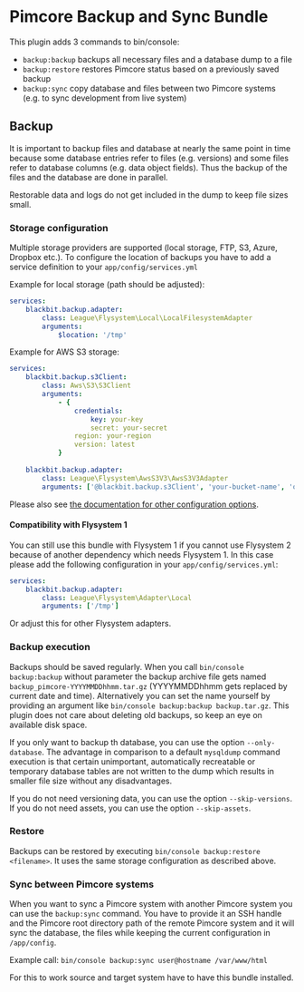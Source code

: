 # Pimcore Backup and Sync Bundle

This plugin adds 3 commands to bin/console:

* `backup:backup` backups all necessary files and a database dump to a file
* `backup:restore` restores Pimcore status based on a previously saved backup
* `backup:sync` copy database and files between two Pimcore systems (e.g. to sync development from live system)

## Backup
It is important to backup files and database at nearly the same point in time because some database entries refer to files (e.g. versions) and some files refer to database columns (e.g. data object fields). Thus the backup of the files and the database are done in parallel.

Restorable data and logs do not get included in the dump to keep file sizes small.

### Storage configuration
Multiple storage providers are supported (local storage, FTP, S3, Azure, Dropbox etc.). To configure the location of backups you have to add a service definition to your `app/config/services.yml`

Example for local storage (path should be adjusted):
```yaml
services:
    blackbit.backup.adapter:
        class: League\Flysystem\Local\LocalFilesystemAdapter
        arguments:
            $location: '/tmp'
```

Example for AWS S3 storage:
```yaml
services:
    blackbit.backup.s3Client:
        class: Aws\S3\S3Client
        arguments:
            - {
                credentials:
                    key: your-key
                    secret: your-secret
                region: your-region
                version: latest
            }
      
    blackbit.backup.adapter:
        class: League\Flysystem\AwsS3V3\AwsS3V3Adapter
        arguments: ['@blackbit.backup.s3Client', 'your-bucket-name', 'optional/path/prefix']
```

Please also see [the documentation for other configuration options](https://flysystem.thephpleague.com/docs/adapter/aws-s3/).

#### Compatibility with Flysystem 1
You can still use this bundle with Flysystem 1 if you cannot use Flysystem 2 because of another dependency which needs Flysystem 1. In this case please add the following configuration in your `app/config/services.yml`:
```yaml
services:
    blackbit.backup.adapter:
        class: League\Flysystem\Adapter\Local
        arguments: ['/tmp']
```
Or adjust this for other Flysystem adapters.

### Backup execution
Backups should be saved regularly. When you call `bin/console backup:backup` without parameter the backup archive file gets named `backup_pimcore-YYYYMMDDhhmm.tar.gz` (YYYYMMDDhhmm gets replaced by current date and time). Alternatively you can set the name yourself by providing an argument like `bin/console backup:backup backup.tar.gz`. This plugin does not care about deleting old backups, so keep an eye on available disk space.

If you only want to backup th database, you can use the option `--only-database`. The advantage in comparison to a default `mysqldump` command execution is that certain unimportant, automatically recreatable or temporary database tables are not written to the dump which results in smaller file size without any disadvantages.

If you do not need versioning data, you can use the option `--skip-versions`.
If you do not need assets, you can use the option `--skip-assets`.

### Restore
Backups can be restored by executing `bin/console backup:restore <filename>`. It uses the same storage configuration as described above.

### Sync between Pimcore systems
When you want to sync a Pimcore system with another Pimcore system you can use the `backup:sync` command. You have to provide it an SSH handle and the Pimcore root directory path of the remote Pimcore system and it will sync the database, the files while keeping the current configuration in `/app/config`.

Example call: `bin/console backup:sync user@hostname /var/www/html`

For this to work source and target system have to have this bundle installed.